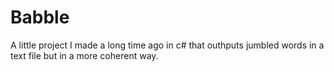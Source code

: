 # Babble
A little project I made a long time ago in c# that outhputs jumbled words in a text file but in a more coherent way.
